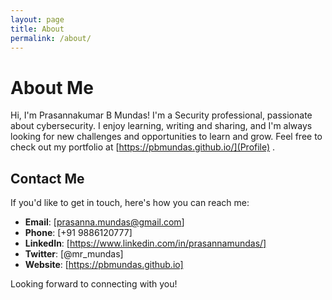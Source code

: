 ```yaml
---
layout: page
title: About
permalink: /about/
---
```

# About Me

Hi, I'm Prasannakumar B Mundas! I'm a Security professional, passionate about cybersecurity. I enjoy learning, writing and sharing, and I'm always looking for new challenges and opportunities to learn and grow.
Feel free to check out my portfolio at [https://pbmundas.github.io/](Profile) .

## Contact Me

If you'd like to get in touch, here's how you can reach me:

- **Email**: [prasanna.mundas@gmail.com]
- **Phone**: [+91 9886120777]
- **LinkedIn**: [https://www.linkedin.com/in/prasannamundas/]
- **Twitter**: [@mr_mundas]
- **Website**: [https://pbmundas.github.io]

Looking forward to connecting with you!

